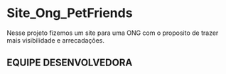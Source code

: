 # Site_Ong_PetFriends
Nesse projeto fizemos um site para uma ONG com o proposito de trazer mais visibilidade e arrecadações.<br>

<h2>EQUIPE DESENVOLVEDORA </h2>


 
 



